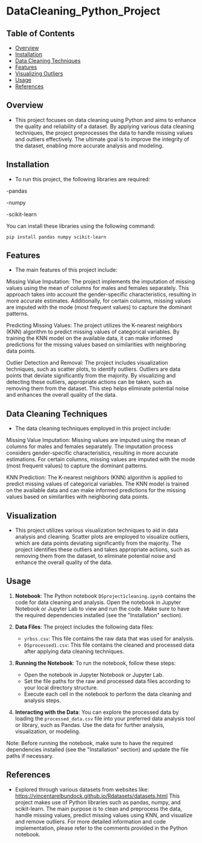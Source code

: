 # DataCleaning_Python_Project

## Table of Contents

- [Overview](#overview)
- [Installation](#installation)
- [Data Cleaning Techniques](#data-cleaning-techniques)
- [Features](#features)
- [Visualizing Outliers](#visualizing-outliers)
- [Usage](#usage)
- [References](#references)

## Overview
- This project focuses on data cleaning using Python and aims to enhance the quality and reliability of a dataset. By applying various data cleaning techniques, the project preprocesses the data to handle missing values and outliers effectively. The ultimate goal is to improve the integrity of the dataset, enabling more accurate analysis and modeling.

## Installation
- To run this project, the following libraries are required:

-pandas

-numpy

-scikit-learn

You can install these libraries using the following command:

   ```shell
  pip install pandas numpy scikit-learn

   ```
## Features
- The main features of this project include:

Missing Value Imputation: The project implements the imputation of missing values using the mean of columns for males and females separately. This approach takes into account the gender-specific characteristics, resulting in more accurate estimates. Additionally, for certain columns, missing values are imputed with the mode (most frequent values) to capture the dominant patterns.

Predicting Missing Values: The project utilizes the K-nearest neighbors (KNN) algorithm to predict missing values of categorical variables. By training the KNN model on the available data, it can make informed predictions for the missing values based on similarities with neighboring data points.

Outlier Detection and Removal: The project includes visualization techniques, such as scatter plots, to identify outliers. Outliers are data points that deviate significantly from the majority. By visualizing and detecting these outliers, appropriate actions can be taken, such as removing them from the dataset. This step helps eliminate potential noise and enhances the overall quality of the data.

## Data Cleaning Techniques
- The data cleaning techniques employed in this project include:

Missing Value Imputation: Missing values are imputed using the mean of columns for males and females separately. The imputation process considers gender-specific characteristics, resulting in more accurate estimations. For certain columns, missing values are imputed with the mode (most frequent values) to capture the dominant patterns.

KNN Prediction: The K-nearest neighbors (KNN) algorithm is applied to predict missing values of categorical variables. The KNN model is trained on the available data and can make informed predictions for the missing values based on similarities with neighboring data points.

## Visualization
- This project utilizes various visualization techniques to aid in data analysis and cleaning. Scatter plots are employed to visualize outliers, which are data points deviating significantly from the majority. The project identifies these outliers and takes appropriate actions, such as removing them from the dataset, to eliminate potential noise and enhance the overall quality of the data.

## Usage

1. **Notebook**: The Python notebook `DSproject1cleaning.ipynb` contains the code for data cleaning and analysis. Open the notebook in Jupyter Notebook or Jupyter Lab to view and run the code. Make sure to have the required dependencies installed (see the "Installation" section).

2. **Data Files**: The project includes the following data files:
   - `yrbss.csv`: This file contains the raw data that was used for analysis.
   - `DSprocessed1.csv`: This file contains the cleaned and processed data after applying data cleaning techniques.

3. **Running the Notebook**: To run the notebook, follow these steps:
   - Open the notebook in Jupyter Notebook or Jupyter Lab.
   - Set the file paths for the raw and processed data files according to your local directory structure.
   - Execute each cell in the notebook to perform the data cleaning and analysis steps.

4. **Interacting with the Data**: You can explore the processed data by loading the `processed_data.csv` file into your preferred data analysis tool or library, such as Pandas. Use the data for further analysis, visualization, or modeling.

Note: Before running the notebook, make sure to have the required dependencies installed (see the "Installation" section) and update the file paths if necessary.


## References
- Explored through various datasets from websites like: https://vincentarelbundock.github.io/Rdatasets/datasets.html
This project makes use of Python libraries such as pandas, numpy, and scikit-learn. The main purpose is to clean and preprocess the data, handle missing values, predict missing values using KNN, and visualize and remove outliers. For more detailed information and code implementation, please refer to the comments provided in the Python notebook.



